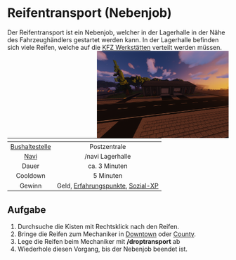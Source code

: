 # Reifentransport (Nebenjob)
Der Reifentransport ist ein Nebenjob, welcher in der Lagerhalle in der Nähe des Fahrzeughändlers gestartet werden kann. In der Lagerhalle befinden sich viele Reifen, welche auf die [KFZ Werkstätten](../../pages/fahrzeuge/kfz-werkstatt.md) verteilt werden müssen. <img align="right" width="300" eight="150" src="../../../assets/image/nebenjobs/Reifentransport.png">

| <!-- --> | <!-- --> |
| :-: | :-: |
| [Bushaltestelle](../../pages/öpnv/bus.md) | Postzentrale |
| [Navi](../../pages/allgemein/navigation.md) | /navi Lagerhalle |
| Dauer | ca. 3 Minuten |
| Cooldown | 5 Minuten |
| Gewinn | Geld, [Erfahrungspunkte](../../pages/allgemein/level.md), [Sozial-XP](../../pages/skills/social.md) |

## Aufgabe
1. Durchsuche die Kisten mit Rechtsklick nach den Reifen.
2. Bringe die Reifen zum Mechaniker in [Downtown](../../pages/gebiete/downtown.md) oder [County](../../pages/gebiete/county.md).
3. Lege die Reifen beim Mechaniker mit **/droptransport** ab
4. Wiederhole diesen Vorgang, bis der Nebenjob beendet ist.
